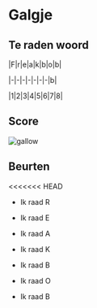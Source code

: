 # Galgje

## Te raden woord

|F|r|e|a|k|b|o|b|

|-|-|-|-|-|-|-|b|

|1|2|3|4|5|6|7|8|

## Score
![gallow](./images/2.png)

## Beurten
<<<<<<< HEAD

* Ik raad R 

* Ik raad E

* Ik raad A

* Ik raad K

* Ik raad B

* Ik raad O

* Ik raad B

